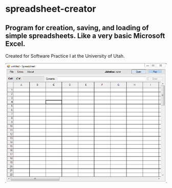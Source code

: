 # spreadsheet-creator
Program for creation, saving, and loading of simple spreadsheets. Like a very basic Microsoft Excel.
----
Created for Software Practice I at the University of Utah.

![Main Form](docs/images/screenshot.png)

